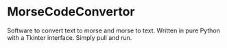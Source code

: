 # MorseCodeConvertor
Software to convert text to morse and morse to text.
Written in pure Python with a Tkinter interface. Simply pull and run.
